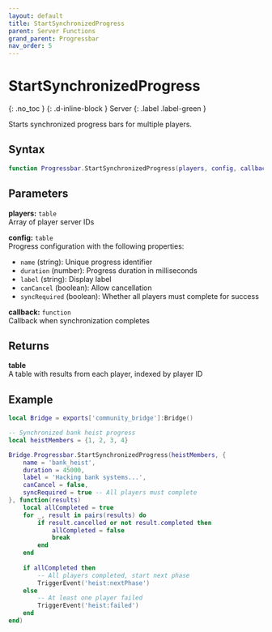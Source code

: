 ```yaml
---
layout: default
title: StartSynchronizedProgress
parent: Server Functions
grand_parent: Progressbar
nav_order: 5
---
```


# StartSynchronizedProgress
{: .no_toc }
{: .d-inline-block }
Server
{: .label .label-green }

Starts synchronized progress bars for multiple players.

## Syntax

```lua
function Progressbar.StartSynchronizedProgress(players, config, callback)
```

## Parameters

**players:** `table`  
Array of player server IDs

**config:** `table`  
Progress configuration with the following properties:
- `name` (string): Unique progress identifier
- `duration` (number): Progress duration in milliseconds
- `label` (string): Display label
- `canCancel` (boolean): Allow cancellation
- `syncRequired` (boolean): Whether all players must complete for success

**callback:** `function`  
Callback when synchronization completes

## Returns

**table**  
A table with results from each player, indexed by player ID

## Example

```lua
local Bridge = exports['community_bridge']:Bridge()

-- Synchronized bank heist progress
local heistMembers = {1, 2, 3, 4}

Bridge.Progressbar.StartSynchronizedProgress(heistMembers, {
    name = 'bank_heist',
    duration = 45000,
    label = 'Hacking bank systems...',
    canCancel = false,
    syncRequired = true -- All players must complete
}, function(results)
    local allCompleted = true
    for _, result in pairs(results) do
        if result.cancelled or not result.completed then
            allCompleted = false
            break
        end
    end
    
    if allCompleted then
        -- All players completed, start next phase
        TriggerEvent('heist:nextPhase')
    else
        -- At least one player failed
        TriggerEvent('heist:failed')
    end
end)
```
